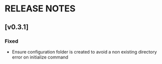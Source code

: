 # RELEASE NOTES

## [v0.3.1]
### Fixed
- Ensure configuration folder is created to avoid a non existing directory error on initialize command
